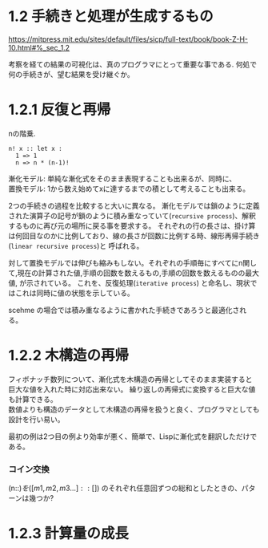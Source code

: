 
# 1.2 手続きと処理が生成するもの

https://mitpress.mit.edu/sites/default/files/sicp/full-text/book/book-Z-H-10.html#%_sec_1.2  

考察を経ての結果の可視化は、真のプログラマにとって重要な事である.
何処で何の手続きが、望む結果を受け継ぐか。

# 1.2.1 反復と再帰

nの階乗.
```
n! x :: let x :
  1 => 1
  n => n * (n-1)!
```

漸化モデル: 単純な漸化式をそのまま表現することも出来るが、同時に、  
置換モデル: 1から数え始めてxに達するまでの積として考えることも出来る。  

2つの手続きの過程を比較すると大いに異なる。
漸化モデルでは鎖のように定義された演算子の記号が鎖のように積み重なっていて(`recursive process`)、解釈するものに再び元の場所に戻る事を要求する。
それぞれの行の長さは、掛け算は何回目なのかに比例しており、線の長さが回数に比例する時、線形再帰手続き(`linear recursive process`)と 呼ばれる。

対して置換モデルでは伸びも縮みもしない。それぞれの手順毎にすべてにn関して,現在の計算された値,手順の回数を数えるもの,手順の回数を数えるものの最大値, が示されている。 これを、反復処理(`iterative process`) と命名し、現状ではこれは同時に値の状態を示している。


scehme の場合では積み重なるように書かれた手続きであろうと最適化される。


# 1.2.2 木構造の再帰

フィボナッチ数列について、漸化式を木構造の再帰としてそのまま実装すると 巨大な値を入れた時に対応出来ない。 繰り返しの再帰式に変換すると巨大な値も計算できる。  
 数値よりも構造のデータとして木構造の再帰を扱うと良く、プログラマとしても設計を行い易い。
 
最初の例は2つ目の例より効率が悪く、簡単で、Lispに漸化式を翻訳しただけである。

### コイン交換

(n::$) を ([m1, m2, m3...]::[$]) のそれぞれ任意回ずつの総和としたときの、パターンは幾つか?


# 1.2.3 計算量の成長






